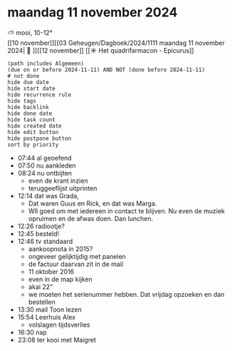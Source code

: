# maandag 11 november 2024

⛅ mooi, 10-12°<br>[[10 november]][[03 Geheugen/Dagboek/2024/1111 maandag 11 november 2024| 📓 ]][[12 november]]
[[☀️ Het quadrifarmacon - Epicurus]]
```tasks
(path includes Algemeen)
(due on or before 2024-11-11) AND NOT (done before 2024-11-11)
# not done
hide due date
hide start date
hide recurrence rule
hide tags
hide backlink
hide done date
hide task count
hide created date
hide edit button
hide postpone button 
sort by priority 
```
- 07:44 al geoefend 
- 07:50 nu aankleden 
- 08:24 nu ontbijten 
	- even de krant inzien
	- teruggeeflijst uitprinten 
- 12:14 dat was Grada, 
	- Dat waren Guus en Rick, en dat was Marga.
	- Wll goed om met iedereen in contact te blijven. Nu even de muziek opruimen en de afwas doen. Dan lunchen.
- 12:26 radiootje?
- 12:45 besteld! 
- 12:46 tv standaard
	- aankoopnota in 2015?
	- ongeveer gelijktijdig met panelen
	- de factuur daarvan zit in de mail
	- 11 oktober 2016
	- even in de map kijken
	- akai 22"
	- we moeten het serienummer hebben. Dat vrijdag opzoeken en dan bestellen 
- 13:30 mail Toon lezen
- 15:54 Leerhuis Alex
	- volslagen tijdsverlies
- 16:30 nap
- 23:08 ter kooi met Maigret 
